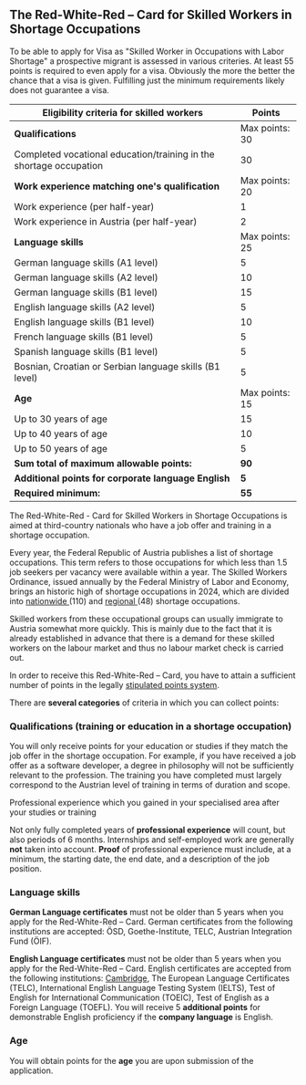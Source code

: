 ## The Red-White-Red – Card for  Skilled Workers in Shortage Occupations



To be able to apply for Visa as "Skilled Worker in Occupations with Labor Shortage" a prospective migrant is assessed in various criteries. At least 55 points is required to even apply for a visa. Obviously the more the better the chance that a visa is given. Fulfilling just the minimum requirements likely does not guarantee a visa.



| Eligibility criteria for skilled workers                     | Points         |
| ------------------------------------------------------------ | -------------- |
| **Qualifications**                                           | Max points: 30 |
| Completed vocational education/training in the shortage occupation | 30             |
| **Work experience matching one's qualification**             | Max points: 20 |
| Work experience (per half-year)                              | 1              |
| Work experience in Austria (per half-year)                   | 2              |
| **Language skills**                                          | Max points: 25 |
| German language skills (A1 level)                            | 5              |
| German language skills (A2 level)                            | 10             |
| German language skills (B1 level)                            | 15             |
| English language skills (A2 level)                           | 5              |
| English language skills (B1 level)                           | 10             |
| French language skills (B1 level)                            | 5              |
| Spanish language skills (B1 level)                           | 5              |
| Bosnian, Croatian or Serbian language skills (B1 level)      | 5              |
| **Age**                                                      | Max points: 15 |
| Up to 30 years of age                                        | 15             |
| Up to 40 years of age                                        | 10             |
| Up to 50 years of age                                        | 5              |
| **Sum total of maximum allowable points:**                   | **90**         |
| **Additional points for corporate language English**         | **5**          |
| **Required minimum:**                                        | **55**         |



The Red-White-Red - Card for Skilled Workers in Shortage Occupations is  aimed at third-country nationals who have a job offer and training in a  shortage occupation.

Every year, the Federal Republic of Austria publishes a list of  shortage occupations. This term refers to those occupations for which  less than 1.5 job seekers per vacancy were available within a year. The  Skilled Workers Ordinance, issued annually by the Federal Ministry of  Labor and Economy, brings an historic high of shortage occupations in  2024, which are divided into [nationwide ](https://workinaustria.com/en/residence-employment/shortage-occupations/nationwide)(110) and [regional ](https://workinaustria.com/en/residence-employment/shortage-occupations/nationwide#c9605)(48) shortage occupations.

Skilled workers from these occupational groups can usually immigrate  to Austria somewhat more quickly. This is mainly due to the fact that it is already established in advance that there is a demand for these  skilled workers on the labour market and thus no labour market check is  carried out.

In order to receive this Red-White-Red – Card, you have to attain a sufficient number of points in the legally [stipulated points system](https://www.workinaustria.com/en/living-working/working-in-austria/point-scheme#c4682).

There are **several categories** of criteria in which you can collect points:

### Qualifications (training or education in a shortage occupation)

You will only receive points for your education or studies if they match  the job offer in the shortage occupation. For example, if you have  received a job offer as a software developer, a degree in philosophy  will not be sufficiently relevant to the profession. The training you  have completed must largely correspond to the Austrian level of training in terms of duration and scope.

Professional experience which you gained in your specialised area after your studies or training

Not only fully completed years of **professional experience** will count, but also periods of 6 months. Internships and self-employed work are generally **not** taken into account. **Proof** of professional experience must include, at a minimum, the starting date,  the end date, and a description of the job position.  

### Language skills

**German Language certificates** must not be older than 5 years when you apply for the Red-White-Red – Card.  German certificates from the following institutions are accepted: ÖSD,  Goethe-Institute, TELC, Austrian Integration Fund (ÖIF). 

**English Language certificates** must not be older than 5 years when you apply for the Red-White-Red –  Card. English certificates are accepted from the following institutions: [Cambridge](https://www.cambridgeenglish.org/), The European Language Certificates (TELC), International English Language Testing  System (IELTS), Test of English for International Communication (TOEIC), Test of English as a Foreign Language (TOEFL). You will receive 5 **additional points** for demonstrable English proficiency if the **company language** is English.

### Age

You will obtain points for the **age** you are upon submission of the application.